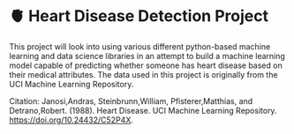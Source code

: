 # 🫀 Heart Disease Detection Project

This project will look into using various different python-based machine learning and data science libraries in an attempt to build a machine learning model capable of predicting whether someone has heart disease based on their medical attributes. The data used in this project is originally from the UCI Machine Learning Repository. 

Citation: Janosi,Andras, Steinbrunn,William, Pfisterer,Matthias, and Detrano,Robert. (1988). Heart Disease. UCI Machine Learning Repository. https://doi.org/10.24432/C52P4X.
